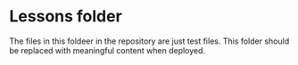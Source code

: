 # Lessons folder

The files in this foldeer in the repository are just test files. This folder
should be replaced with meaningful content when deployed.
